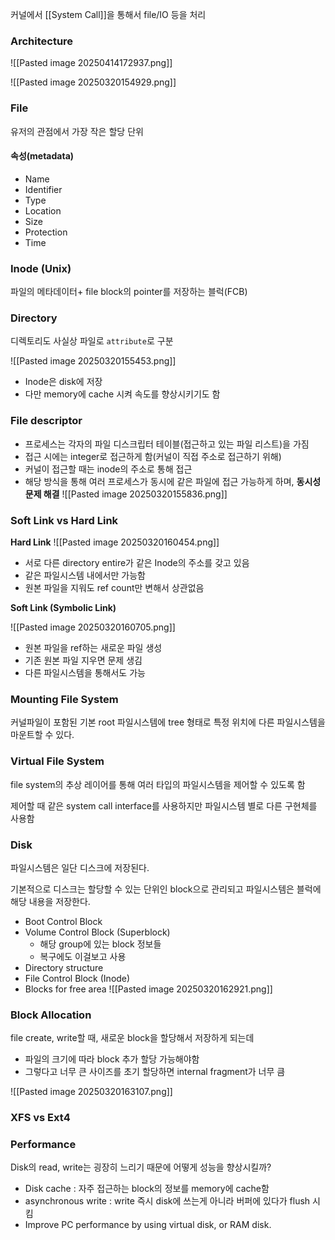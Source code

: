 커널에서 [[System Call]]을 통해서 file/IO 등을 처리


### Architecture
![[Pasted image 20250414172937.png]]

![[Pasted image 20250320154929.png]]

### File
유저의 관점에서 가장 작은 할당 단위

#### 속성(metadata)
- Name
- Identifier
- Type
- Location
- Size
- Protection
- Time


### Inode (Unix)
파일의 메타데이터+ file block의 pointer를 저장하는 블럭(FCB) 




### Directory
디렉토리도 사실상 파일로 `attribute`로 구분

![[Pasted image 20250320155453.png]]

- Inode은 disk에 저장
- 다만 memory에 cache 시켜 속도를 향상시키기도 함


### File descriptor

- 프로세스는 각자의 파일 디스크립터 테이블(접근하고 있는 파일 리스트)을 가짐
- 접근 시에는 integer로 접근하게 함(커널이 직접 주소로 접근하기 위해)
- 커널이 접근할 때는 inode의 주소로 통해 접근
- 해당 방식을 통해 여러 프로세스가 동시에 같은 파일에 접근 가능하게 하며, **동시성 문제 해결**
![[Pasted image 20250320155836.png]]

### Soft Link vs Hard Link

**Hard Link**
![[Pasted image 20250320160454.png]]

- 서로 다른 directory entire가 같은 Inode의 주소를 갖고 있음
- 같은 파일시스템 내에서만 가능함
- 원본 파일을 지워도 ref count만 변해서 상관없음

**Soft Link (Symbolic Link)**

![[Pasted image 20250320160705.png]]

- 원본 파일을 ref하는 새로운 파일 생성
- 기존 원본 파일 지우면 문제 생김
- 다른 파일시스템을 통해서도 가능

### Mounting File System 
커널파일이 포함된 기본 root 파일시스템에 tree 형태로 특정 위치에 다른 파일시스템을 마운트할 수 있다.


### Virtual File System
file system의 추상 레이어를 통해 여러 타입의 파일시스템을 제어할 수 있도록 함

제어할 때 같은 system call interface를 사용하지만 파일시스템 별로 다른 구현체를 사용함

### Disk
파일시스템은 일단 디스크에 저장된다.

기본적으로 디스크는 할당할 수 있는 단위인 block으로 관리되고 파일시스템은 블럭에 해당 내용을 저장한다.

- Boot Control Block
- Volume Control Block (Superblock)
	- 해당 group에 있는 block 정보들
	- 복구에도 이걸보고 사용
- Directory structure
- File Control Block (Inode)
- Blocks for free area
![[Pasted image 20250320162921.png]]
### Block Allocation

file create, write할 때, 새로운 block을 할당해서 저장하게 되는데 

- 파일의 크기에 따라 block 추가 할당 가능해야함
- 그렇다고 너무 큰 사이즈를 초기 할당하면 internal fragment가 너무 큼

![[Pasted image 20250320163107.png]]


### XFS vs Ext4


### Performance

Disk의 read, write는 굉장히 느리기 때문에 어떻게 성능을 향상시킬까?

- Disk cache : 자주 접근하는 block의 정보를 memory에 cache함
- asynchronous write : write 즉시 disk에 쓰는게 아니라 버퍼에 있다가 flush 시킴
- Improve PC performance by using virtual disk, or RAM disk.
